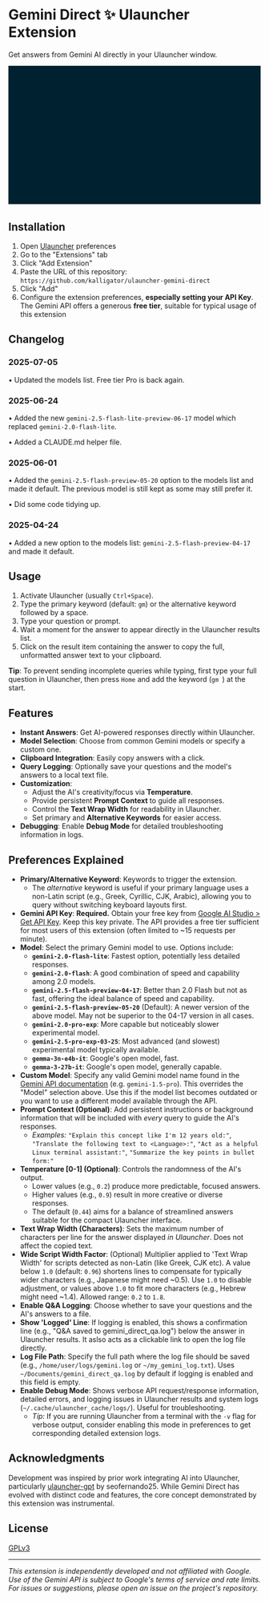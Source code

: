 # Gemini Direct ✨ Ulauncher Extension

Get answers from Gemini AI directly in your Ulauncher window.

![Gemini Direct Ulauncher Extension Demo](images/ul_ext_gemini-direct_demo.gif)

## Installation

1.  Open [Ulauncher](https://ulauncher.io/) preferences
2.  Go to the "Extensions" tab
3.  Click "Add Extension"
4.  Paste the URL of this repository: `https://github.com/kalligator/ulauncher-gemini-direct`
5.  Click "Add"
6.  Configure the extension preferences, **especially setting your API Key**. The Gemini API offers a generous **free tier**, suitable for typical usage of this extension


## Changelog

### 2025-07-05
• Updated the models list. Free tier Pro is back again.

### 2025-06-24
• Added the new `gemini-2.5-flash-lite-preview-06-17` model which replaced `gemini-2.0-flash-lite`. 

• Added a CLAUDE.md helper file.
### 2025-06-01
• Added the `gemini-2.5-flash-preview-05-20` option to the models list and made it default. The previous model is still kept as some may still prefer it.

• Did some code tidying up.
### 2025-04-24
• Added a new option to the models list: `gemini-2.5-flash-preview-04-17` and made it default.

## Usage

1.  Activate Ulauncher (usually `Ctrl+Space`).
2.  Type the primary keyword (default: `gm`) or the alternative keyword followed by a space.
3.  Type your question or prompt.
4.  Wait a moment for the answer to appear directly in the Ulauncher results list.
5.  Click on the result item containing the answer to copy the full, unformatted answer text to your clipboard.

**Tip**: To prevent sending incomplete queries while typing, first type your full question in Ulauncher, then press `Home` and add the keyword (`gm `) at the start.

## Features

*   **Instant Answers**: Get AI-powered responses directly within Ulauncher.
*   **Model Selection**: Choose from common Gemini models or specify a custom one.
*   **Clipboard Integration**: Easily copy answers with a click.
*   **Query Logging**: Optionally save your questions and the model's answers to a local text file.
*   **Customization**:
    *   Adjust the AI's creativity/focus via **Temperature**.
    *   Provide persistent **Prompt Context** to guide all responses.
    *   Control the **Text Wrap Width** for readability in Ulauncher.
    *   Set primary and **Alternative Keywords** for easier access.
*   **Debugging**: Enable **Debug Mode** for detailed troubleshooting information in logs.

## Preferences Explained

*   **Primary/Alternative Keyword**: Keywords to trigger the extension.
    *   The *alternative* keyword is useful if your primary language uses a non-Latin script (e.g., Greek, Cyrillic, CJK, Arabic), allowing you to query without switching keyboard layouts first.
*   **Gemini API Key**: **Required.** Obtain your free key from [Google AI Studio > Get API Key](https://aistudio.google.com/app/apikey). Keep this key private. The API provides a free tier sufficient for most users of this extension (often limited to ~15 requests per minute).
*   **Model**: Select the primary Gemini model to use. Options include:
    *   **`gemini-2.0-flash-lite`**: Fastest option, potentially less detailed responses.
    *   **`gemini-2.0-flash`**: A good combination of speed and capability among 2.0 models.
    *   **`gemini-2.5-flash-preview-04-17`**: Better than 2.0 Flash but not as fast, offering the ideal balance of speed and capability.
    *   **`gemini-2.5-flash-preview-05-20`** (Default): A newer version of the above model. May not be superior to the 04-17 version in all cases.
    *   **`gemini-2.0-pro-exp`**: More capable but noticeably slower experimental model.
    *   **`gemini-2.5-pro-exp-03-25`**: Most advanced (and slowest) experimental model typically available.
    *   **`gemma-3n-e4b-it`**: Google's open model, fast.
    *   **`gemma-3-27b-it`**: Google's open model, generally capable.
*   **Custom Model**: Specify any valid Gemini model name found in the [Gemini API documentation](https://ai.google.dev/gemini-api/docs/pricing) (e.g. `gemini-1.5-pro`).  This overrides the "Model" selection above. Use this if the model list becomes outdated or you want to use a different model available through the API.
*   **Prompt Context (Optional)**: Add persistent instructions or background information that will be included with *every* query to guide the AI's responses.
    *   *Examples:* `"Explain this concept like I'm 12 years old:"`, `"Translate the following text to <Language>:"`, `"Act as a helpful Linux terminal assistant:"`, `"Summarize the key points in bullet form:"`
*   **Temperature [0-1] (Optional)**: Controls the randomness of the AI's output.
    *   Lower values (e.g., `0.2`) produce more predictable, focused answers.
    *   Higher values (e.g., `0.9`) result in more creative or diverse responses.
    *   The default (`0.44`) aims for a balance of streamlined answers suitable for the compact Ulauncher interface.
*   **Text Wrap Width (Characters)**: Sets the maximum number of characters per line for the answer displayed *in Ulauncher*. Does not affect the copied text.
*   **Wide Script Width Factor**: (Optional) Multiplier applied to 'Text Wrap Width' for scripts detected as non-Latin (like Greek, CJK etc). A value below `1.0` (default: `0.96`) shortens lines to compensate for typically wider characters (e.g., Japanese might need ~0.5). Use `1.0` to disable adjustment, or values above `1.0` to fit more characters (e.g., Hebrew might need ~1.4). Allowed range: `0.2` to `1.8`.
*   **Enable Q&A Logging**: Choose whether to save your questions and the AI's answers to a file.
*   **Show 'Logged' Line**: If logging is enabled, this shows a confirmation line (e.g., "Q&A saved to gemini_direct_qa.log") below the answer in Ulauncher results. It aslso acts as a clickable link to open the log file directly.
*   **Log File Path**: Specify the full path where the log file should be saved (e.g., `/home/user/logs/gemini.log` or `~/my_gemini_log.txt`). Uses `~/Documents/gemini_direct_qa.log` by default if logging is enabled and this field is empty.
*   **Enable Debug Mode**: Shows verbose API request/response information, detailed errors, and logging issues in Ulauncher results and system logs (`~/.cache/ulauncher_cache/logs/`). Useful for troubleshooting.
    *   *Tip:* If you are running Ulauncher from a terminal with the `-v` flag for verbose output, consider enabling this mode in preferences to get corresponding detailed extension logs.


## Acknowledgments

Development was inspired by prior work integrating AI into Ulauncher, particularly [ulauncher-gpt](https://github.com/seofernando25/ulauncher-gpt) by seofernando25. While Gemini Direct has evolved with distinct code and features, the core concept demonstrated by this extension was instrumental.

## License

[GPLv3](https://www.gnu.org/licenses/gpl-3.0.en.html)

---
*This extension is independently developed and not affiliated with Google.*
*Use of the Gemini API is subject to Google's terms of service and rate limits.*
*For issues or suggestions, please open an issue on the project's repository.*
